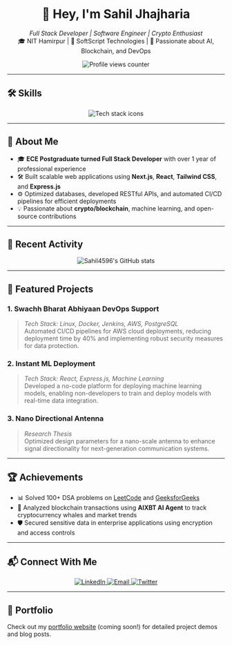 <div align="center">
  <h1>👋 Hey, I'm Sahil Jhajharia</h1>
  <p>
    <em>Full Stack Developer | Software Engineer | Crypto Enthusiast</em><br>
    🎓 NIT Hamirpur | 💼 SoftScript Technologies | 🧠 Passionate about AI, Blockchain, and DevOps
  </p>
  <img src="https://komarev.com/ghpvc/?username=Sahil4596&label=Profile%20Views&color=blue&style=flat" alt="Profile views counter" />
</div>

---

## 🛠️ Skills
<div align="center">
  <img src="https://skillicons.dev/icons?i=js,ts,react,nextjs,express,tailwind,git,docker,aws,mysql,postgres,linux" alt="Tech stack icons" />
</div>

---

## 📌 About Me
- 🎓 **ECE Postgraduate turned Full Stack Developer** with over 1 year of professional experience
- 🛠️ Built scalable web applications using **Next.js**, **React**, **Tailwind CSS**, and **Express.js**
- ⚙️ Optimized databases, developed RESTful APIs, and automated CI/CD pipelines for efficient deployments
- 💡 Passionate about **crypto/blockchain**, machine learning, and open-source contributions

---

## 🚀 Recent Activity
<div align="center">
  <img src="https://github-readme-stats.vercel.app/api?username=Sahil4596&show_icons=true&theme=radical" alt="Sahil4596's GitHub stats" />
</div>

---

## 📂 Featured Projects
### 1. **Swachh Bharat Abhiyaan DevOps Support**
> *Tech Stack: Linux, Docker, Jenkins, AWS, PostgreSQL*  
> Automated CI/CD pipelines for AWS cloud deployments, reducing deployment time by 40% and implementing robust security measures for data protection.

### 2. **Instant ML Deployment**
> *Tech Stack: React, Express.js, Machine Learning*  
> Developed a no-code platform for deploying machine learning models, enabling non-developers to train and deploy models with real-time data integration.

### 3. **Nano Directional Antenna**
> *Research Thesis*  
> Optimized design parameters for a nano-scale antenna to enhance signal directionality for next-generation communication systems.

---

## 🏆 Achievements
- 📊 Solved 100+ DSA problems on [LeetCode](https://leetcode.com/Sahil4596/) and [GeeksforGeeks](https://www.geeksforgeeks.org/user/sahil4596/)
- 🧪 Analyzed blockchain transactions using **AIXBT AI Agent** to track cryptocurrency whales and market trends
- 🛡️ Secured sensitive data in enterprise applications using encryption and access controls

---

## 📬 Connect With Me
<div align="center">
  <a href="https://in.linkedin.com/in/sahilraj-4596">
    <img src="https://img.shields.io/badge/LinkedIn-0077B5?logo=linkedin&logoColor=white" alt="LinkedIn" />
  </a>
  <a href="mailto:sahiljhajhariaraj@gmail.com">
    <img src="https://img.shields.io/badge/Email-sahiljhajhariaraj@gmail.com-blue" alt="Email" />
  </a>
  <a href="https://twitter.com/_SahilJhajharia">
    <img src="https://img.shields.io/badge/Twitter-1DA1F2?logo=twitter&logoColor=white" alt="Twitter" />
  </a>
</div>

---

## 📁 Portfolio
Check out my [portfolio website](https://your-portfolio-url.com) (coming soon!) for detailed project demos and blog posts.
